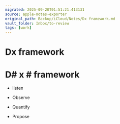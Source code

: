 ```yaml
---
migrated: 2025-09-20T01:51:21.413131
source: apple-notes-exporter
original_path: Backup/iCloud/Notes/Dx framework.md
vault_folder: Inbox/to-review
tags: [work]
---
```

# Dx framework

# D# x # framework

- listen

- Observe

- Quantify 

- Propose 

